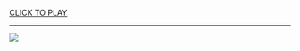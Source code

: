 
<a href="https://premium76.site?title=math_games_for_school_unblocked&ref=13M">CLICK TO PLAY</a></h3>
<hr>

<a href="https://premium76.site?title=math_games_for_school_unblocked&ref=13M"><img src="https://clearcache.store/games.png"></a>


